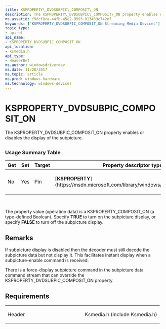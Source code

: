 ```yaml
---
title: KSPROPERTY\_DVDSUBPIC\_COMPOSIT\_ON
description: The KSPROPERTY\_DVDSUBPIC\_COMPOSIT\_ON property enables or disables the display of the subpicture.
ms.assetid: f9dcf8ca-44fb-45e2-9993-813439c742ef
keywords: ["KSPROPERTY_DVDSUBPIC_COMPOSIT_ON Streaming Media Devices"]
topic_type:
- apiref
api_name:
- KSPROPERTY_DVDSUBPIC_COMPOSIT_ON
api_location:
- ksmedia.h
api_type:
- HeaderDef
ms.author: windowsdriverdev
ms.date: 11/28/2017
ms.topic: article
ms.prod: windows-hardware
ms.technology: windows-devices
---
```


# KSPROPERTY\_DVDSUBPIC\_COMPOSIT\_ON


The KSPROPERTY\_DVDSUBPIC\_COMPOSIT\_ON property enables or disables the display of the subpicture.

## <span id="ddk_ksproperty_dvdsubpic_composit_on_ks"></span><span id="DDK_KSPROPERTY_DVDSUBPIC_COMPOSIT_ON_KS"></span>


### <span id="Usage_Summary_Table"></span><span id="usage_summary_table"></span><span id="USAGE_SUMMARY_TABLE"></span>Usage Summary Table

<table>
<colgroup>
<col width="20%" />
<col width="20%" />
<col width="20%" />
<col width="20%" />
<col width="20%" />
</colgroup>
<thead>
<tr class="header">
<th>Get</th>
<th>Set</th>
<th>Target</th>
<th>Property descriptor type</th>
<th>Property value type</th>
</tr>
</thead>
<tbody>
<tr class="odd">
<td><p>No</p></td>
<td><p>Yes</p></td>
<td><p>Pin</p></td>
<td><p>[<strong>KSPROPERTY</strong>](https://msdn.microsoft.com/library/windows/hardware/ff564262)</p></td>
<td><p>KSPROPERTY_COMPOSIT_ON</p></td>
</tr>
</tbody>
</table>

 

The property value (operation data) is a KSPROPERTY\_COMPOSIT\_ON (a type-defined Boolean). Specify **TRUE** to turn on the subpicture display, or specify **FALSE** to turn off the subpicture display.

Remarks
-------

If subpicture display is disabled then the decoder must still decode the subpicture data but not display it. This facilitates instant display when a subpicture-enable command is received.

There is a force-display subpicture command in the subpicture data command stream that can override the KSPROPERTY\_DVDSUBPIC\_COMPOSIT\_ON property.

Requirements
------------

<table>
<colgroup>
<col width="50%" />
<col width="50%" />
</colgroup>
<tbody>
<tr class="odd">
<td><p>Header</p></td>
<td>Ksmedia.h (include Ksmedia.h)</td>
</tr>
</tbody>
</table>

 

 





